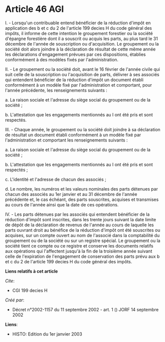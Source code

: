 # Article 46 AGI

I. - Lorsqu'un contribuable entend bénéficier de la réduction d'impôt en application des b et c du 2 de l'article 199 decies
H du code général des impôts, il informe de cette intention le groupement forestier ou la société d'épargne forestière dont
il a souscrit ou acquis les parts, au plus tard le 31 décembre de l'année de souscription ou d'acquisition. Le groupement ou
la société doit alors joindre à la déclaration de résultat de cette même année les déclarations d'engagement prévues par ces
dispositions, établies conformément à des modèles fixés par l'administration.

II. - Le groupement ou la société doit, avant le 16 février de l'année civile qui suit celle de la souscription ou
l'acquisition de parts, délivrer à ses associés qui entendent bénéficier de la réduction d'impôt un document établi
conformément à un modèle fixé par l'administration et comportant, pour l'année précédente, les renseignements suivants :

a. La raison sociale et l'adresse du siège social du groupement ou de la société ;

b. L'attestation que les engagements mentionnés au I ont été pris et sont respectés.

III. - Chaque année, le groupement ou la société doit joindre à sa déclaration de résultat un document établi conformément à
un modèle fixé par l'administration et comportant les renseignements suivants :

a. La raison sociale et l'adresse du siège social du groupement ou de la société ;

b. L'attestation que les engagements mentionnés au I ont été pris et sont respectés ;

c. L'identité et l'adresse de chacun des associés ;

d. Le nombre, les numéros et les valeurs nominales des parts détenues par chacun des associés au 1er janvier et au 31
décembre de l'année précédente et, le cas échéant, des parts souscrites, acquises et transmises au cours de l'année ainsi que
la date de ces opérations.

IV. - Les parts détenues par les associés qui entendent bénéficier de la réduction d'impôt sont inscrites, dans les trente
jours suivant la date limite de dépôt de la déclaration de revenus de l'année au cours de laquelle les parts ouvrant droit au
bénéfice de la réduction d'impôt ont été souscrites ou acquises, sur un compte ouvert au nom de l'associé dans la
comptabilité du groupement ou de la société ou sur un registre spécial. Le groupement ou la société tient ce compte ou ce
registre et conserve les documents relatifs aux opérations qui l'affectent jusqu'à la fin de la troisième année suivant celle
de l'expiration de l'engagement de conservation des parts prévu aux b et c du 2 de l'article 199 decies H du code général des
impôts.

**Liens relatifs à cet article**

_Cite_:

  - CGI 199 decies H

_Créé par_:

  - Décret n°2002-1157 du 11 septembre 2002 - art. 1 () JORF 14 septembre 2002

**Liens**:

  - HISTO: Edition du 1er janvier 2003
